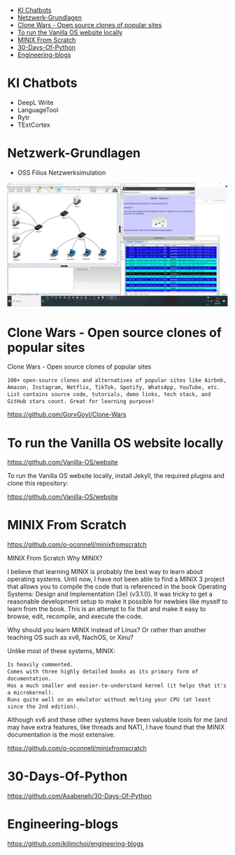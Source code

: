 

- [KI Chatbots](#ki-chatbots)
- [Netzwerk-Grundlagen](#netzwerk-grundlagen)
- [Clone Wars - Open source clones of popular sites](#clone-wars---open-source-clones-of-popular-sites)
- [To run the Vanilla OS website locally](#to-run-the-vanilla-os-website-locally)
- [MINIX From Scratch](#minix-from-scratch)
- [30-Days-Of-Python](#30-days-of-python)
- [Engineering-blogs](#engineering-blogs)


# KI Chatbots

- DeepL Write
- LanguageTool 
- Rytr
- TExtCortex

# Netzwerk-Grundlagen 

- OSS Filius Netzwerksimulation 

![](pic/20230310135123.png)

# Clone Wars - Open source clones of popular sites

Clone Wars - Open source clones of popular sites

    100+ open-source clones and alternatives of popular sites like Airbnb, Amazon, Instagram, Netflix, TikTok, Spotify, WhatsApp, YouTube, etc. List contains source code, tutorials, demo links, tech stack, and GitHub stars count. Great for learning purpose!


https://github.com/GorvGoyl/Clone-Wars


# To run the Vanilla OS website locally

https://github.com/Vanilla-OS/website

To run the Vanilla OS website locally, install Jekyll, the required plugins and clone this repository:

https://github.com/Vanilla-OS/website

# MINIX From Scratch 

https://github.com/o-oconnell/minixfromscratch

MINIX From Scratch
Why MINIX?

I believe that learning MINIX is probably the best way to learn about operating systems. Until now, I have not been able to find a MINIX 3 project that allows you to compile the code that is referenced in the book Operating Systems: Design and Implementation (3e) (v3.1.0). It was tricky to get a reasonable development setup to make it possible for newbies like myself to learn from the book. This is an attempt to fix that and make it easy to browse, edit, recompile, and execute the code.

Why should you learn MINIX instead of Linux? Or rather than another teaching OS such as xv6, NachOS, or Xinu?

Unlike most of these systems, MINIX:

    Is heavily commented.
    Comes with three highly detailed books as its primary form of documentation.
    Has a much smaller and easier-to-understand kernel (it helps that it's a microkernel).
    Runs quite well on an emulator without melting your CPU (at least since the 2nd edition).

Although xv6 and these other systems have been valuable tools for me (and may have extra features, like threads and NAT), I have found that the MINIX documentation is the most extensive.

https://github.com/o-oconnell/minixfromscratch


# 30-Days-Of-Python

https://github.com/Asabeneh/30-Days-Of-Python


# Engineering-blogs

https://github.com/kilimchoi/engineering-blogs


